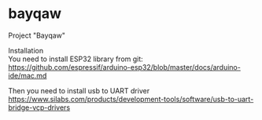 # bayqaw
Project "Bayqaw"

Installation  
You need to install ESP32 library from git: https://github.com/espressif/arduino-esp32/blob/master/docs/arduino-ide/mac.md
  
Then you need to install usb to UART driver  
https://www.silabs.com/products/development-tools/software/usb-to-uart-bridge-vcp-drivers
